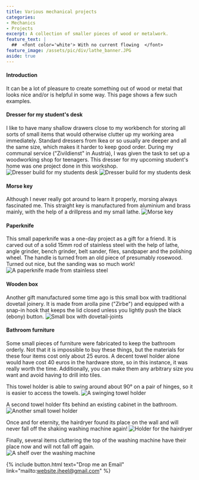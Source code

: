 ```yaml
---
title: Various mechanical projects
categories:
- Mechanics
- Projects
excerpt: A collection of smaller pieces of wood or metalwork.
feature_text: |
  ##  <font color='white'> With no current flowing  </font>
feature_image: /assets/pic/div/lathe_banner.JPG
aside: true
---
```

#### Introduction
It can be a lot of pleasure to create something out of wood or metal that looks nice and/or is helpful in some way. This page shows a few such examples.

#### Dresser for my student's desk
I like to have many shallow drawers close to my workbench for storing all sorts of small items that would otherwise clutter up my working area immediately. Standard dressers from Ikea or so usually are deeper and all the same size, which makes it harder to keep good order. During my communal service ("Zivildienst" in Austria), I was given the task to set up a woodworking shop for teenagers. This dresser for my upcoming student's home was one project done in this workshop.
![Dresser build for my students desk](/assets/pic/div/dresser_1.jpg)
![Dresser build for my students desk](/assets/pic/div/dresser_2.jpg)

#### Morse key
Although I never really got around to learn it properly, morsing always fascinated me. This straight key is manufactured from aluminium and brass mainly, with the help of a drillpress and my small lathe.
![Morse key](/assets/pic/div/morse_key.JPG)

#### Paperknife
This small paperknife was a one-day project as a gift for a friend. It is carved out of a solid 15mm rod of stainless steel with the help of lathe, angle grinder, bench grinder, belt sander, files, sandpaper and the polishing wheel. The handle is turned from an old piece of presumably rosewood. Turned out nice, but the sanding was so much work!
![A paperknife made from stainless steel](/assets/pic/div/paperknife.jpg)

#### Wooden box
Another gift manufactured some time ago is this small box with traditional dovetail joinery. It is made from arolla pine ("Zirbe") and equipped with a snap-in hook that keeps the lid closed unless you lightly push the black (ebony) button.
![Small box with dovetail-joints](/assets/pic/div/wood_box.jpg)

#### Bathroom furniture
Some small pieces of furniture were fabricated to keep the bathroom orderly. Not that it is impossible to buy these things, but the materials for these four items cost only about 25 euros. A decent towel holder alone would have cost 40 euros in the hardware store, so in this instance, it was really worth the time. Additionally, you can make them any arbitrary size you want and avoid having to drill into tiles.  

This towel holder is able to swing around about 90° on a pair of hinges, so it is easier to access the towels.
![A swinging towel holder](/assets/pic/div/towel_holder_1.jpg)

A second towel holder fits behind an existing cabinet in the bathroom.
![Another small towel holder](/assets/pic/div/towel_holder_2.jpg)

Once and for eternity, the hairdryer found its place on the wall and will never fall off the shaking washing machine again!
![Holder for the hairdryer](/assets/pic/div/hair_dryer_holder.jpg)

Finally, several items cluttering the top of the washing machine have their place now and will not fall off again.  
![A shelf over the washing machine](/assets/pic/div/shelf.jpg)

{% include button.html text="Drop me an Email" link="mailto:website.jheel@gmail.com" %}

<!-- more -->
